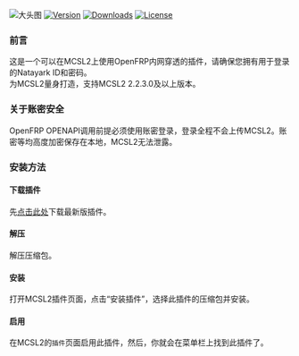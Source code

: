 ![大头图](https://socialify.git.ci/MCSLTeam/OpenFRP_Plugin/image?description=1&font=Jost&language=1&owner=1&pattern=Circuit%20Board&theme=Auto&logo=https://img.fastmirror.net/s/2023/07/17/64b5471e1d478.png)
[![](https://img.shields.io/github/v/tag/MCSLTeam/OpenFRP_Plugin?label=ver&style=for-the-badge "Version")](https://github.com/MCSLTeam/OpenFRP_Plugin/releases/latest)   [![](https://img.shields.io/github/downloads/MCSLTeam/OpenFRP_Plugin/total?style=for-the-badge "Downloads")](https://github.com/MCSLTeam/OpenFRP_Plugin/releases)  [![](https://img.shields.io/github/license/MCSLTeam/OpenFRP_Plugin?style=for-the-badge "License")](https://github.com/MCSLTeam/OpenFRP_Plugin/blob/master/LICENSE)
### 前言
这是一个可以在MCSL2上使用OpenFRP内网穿透的插件，请确保您拥有用于登录的Natayark ID和密码。  
为MCSL2量身打造，支持MCSL2 2.2.3.0及以上版本。  
### 关于账密安全  
OpenFRP OPENAPI调用前提必须使用账密登录，登录全程不会上传MCSL2。账密等均高度加密保存在本地，MCSL2无法泄露。  
### 安装方法  
#### 下载插件  
先[点击此处](https://github.com/MCSLTeam/OpenFRP_Plugin/releases)下载最新版插件。  
#### 解压  
解压压缩包。  
#### 安装  
打开MCSL2插件页面，点击“安装插件”，选择此插件的压缩包并安装。  
#### 启用  
在MCSL2的`插件`页面启用此插件，然后，你就会在菜单栏上找到此插件了。